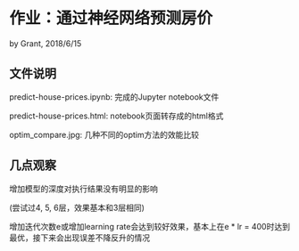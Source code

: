 # 作业：通过神经网络预测房价
by Grant, 2018/6/15

## 文件说明
predict-house-prices.ipynb: 完成的Jupyter notebook文件

predict-house-prices.html: notebook页面转存成的html格式

optim_compare.jpg: 几种不同的optim方法的效能比较

## 几点观察
增加模型的深度对执行结果没有明显的影响

(尝试过4, 5, 6层，效果基本和3层相同)


增加迭代次数e或增加learning rate会达到较好效果，基本上在e * lr = 400时达到最优，接下来会出现误差不降反升的情况


